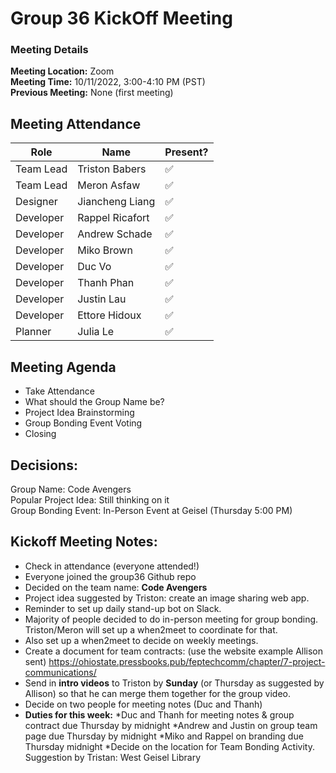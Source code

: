 # Group 36 KickOff Meeting
### Meeting Details
**Meeting Location:** Zoom  
**Meeting Time:** 10/11/2022, 3:00-4:10 PM (PST)  
**Previous Meeting:** None (first meeting)  

## Meeting Attendance
| Role | Name | Present? |
| --- | --- | --- |
| Team Lead | Triston Babers |✅|
| Team Lead | Meron Asfaw |✅|
| Designer | Jiancheng Liang |✅|
| Developer | Rappel Ricafort |✅|
| Developer | Andrew Schade |✅|
| Developer | Miko Brown |✅|
| Developer | Duc Vo |✅|
| Developer | Thanh Phan |✅|
| Developer | Justin Lau |✅|
| Developer | Ettore Hidoux |✅|
| Planner | Julia Le |✅|

## Meeting Agenda
 - Take Attendance
 - What should the Group Name be?
 - Project Idea Brainstorming
 - Group Bonding Event Voting
 - Closing

 ## Decisions:
 Group Name: Code Avengers  
 Popular Project Idea: Still thinking on it  
 Group Bonding Event: In-Person Event at Geisel (Thursday 5:00 PM)  
 
 ## Kickoff Meeting Notes:
- Check in attendance (everyone attended!)
- Everyone joined the group36 Github repo
- Decided on the team name: **Code Avengers**
- Project idea suggested by Triston: create an image sharing web app.
- Reminder to set up daily stand-up bot on Slack.
- Majority of people decided to do in-person meeting for group bonding. Triston/Meron will set up a when2meet to coordinate for that.
- Also set up a when2meet to decide on weekly meetings.
- Create a document for team contracts: (use the website example Allison sent) https://ohiostate.pressbooks.pub/feptechcomm/chapter/7-project-communications/
- Send in **intro videos** to Triston by **Sunday** (or Thursday as suggested by Allison) so that he can merge them together for the group video.
- Decide on two people for meeting notes (Duc and Thanh)
- **Duties for this week:**
     *Duc and Thanh for meeting notes & group contract due Thursday by midnight
     *Andrew and Justin on group team page due Thursday by midnight
     *Miko and Rappel on branding due Thursday midnight
     *Decide on the location for Team Bonding Activity. Suggestion by Tristan: West Geisel Library 
